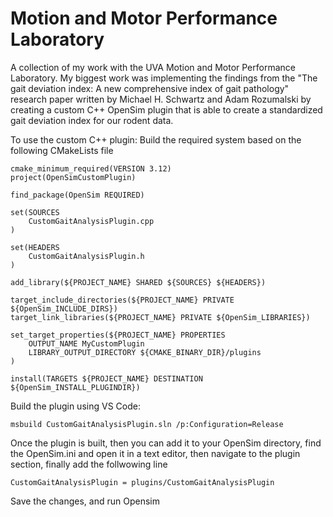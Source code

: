 # Motion and Motor Performance  Laboratory

A collection of my work with the UVA Motion and Motor Performance Laboratory. My biggest work was implementing the findings from the "The gait deviation index: A new comprehensive index of gait pathology"  research paper written by Michael H. Schwartz and Adam Rozumalski by creating a custom C++ OpenSim plugin that is able to create a standardized gait deviation index for our rodent data. 

To use the custom C++ plugin: 
Build the required system based on the following CMakeLists file
```
cmake_minimum_required(VERSION 3.12)
project(OpenSimCustomPlugin)

find_package(OpenSim REQUIRED)

set(SOURCES
    CustomGaitAnalysisPlugin.cpp
)

set(HEADERS
    CustomGaitAnalysisPlugin.h
)

add_library(${PROJECT_NAME} SHARED ${SOURCES} ${HEADERS})

target_include_directories(${PROJECT_NAME} PRIVATE ${OpenSim_INCLUDE_DIRS})
target_link_libraries(${PROJECT_NAME} PRIVATE ${OpenSim_LIBRARIES})

set_target_properties(${PROJECT_NAME} PROPERTIES
    OUTPUT_NAME MyCustomPlugin
    LIBRARY_OUTPUT_DIRECTORY ${CMAKE_BINARY_DIR}/plugins
)

install(TARGETS ${PROJECT_NAME} DESTINATION ${OpenSim_INSTALL_PLUGINDIR})

```
Build the plugin using VS Code: 
```
msbuild CustomGaitAnalysisPlugin.sln /p:Configuration=Release
```
Once the plugin is built, then you can add it to your OpenSim directory, find the OpenSim.ini and open it in a text editor, then navigate to the plugin section, finally add the follwowing line

```
CustomGaitAnalysisPlugin = plugins/CustomGaitAnalysisPlugin
```

Save the changes, and run Opensim
